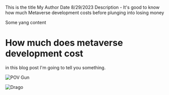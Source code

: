 This is the title
My Author
Date 8/29/2023
Description - It's good to know how much Metaverse development costs before plunging into losing money

Some yang content
# How much does metaverse development cost
in this blog post I'm going to tell you something.

![POV Gun](https://static.wikia.nocookie.net/hitchhikers/images/7/7a/Pointofviewguntrillian.jpg)


![Drago](https://img-b.udemycdn.com/user/200_H/177740802_6cb4.jpg)